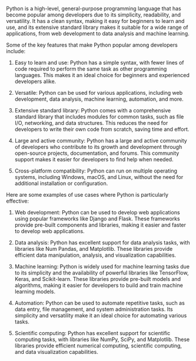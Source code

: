 
Python is a high-level, general-purpose programming language that has become popular among developers due to its simplicity, readability, and versatility. It has a clean syntax, making it easy for beginners to learn and use, and its extensive standard library makes it suitable for a wide range of applications, from web development to data analysis and machine learning.

Some of the key features that make Python popular among developers include:

1. Easy to learn and use: Python has a simple syntax, with fewer lines of code required to perform the same task as other programming languages. This makes it an ideal choice for beginners and experienced developers alike.

2. Versatile: Python can be used for various applications, including web development, data analysis, machine learning, automation, and more.

3. Extensive standard library: Python comes with a comprehensive standard library that includes modules for common tasks, such as file I/O, networking, and data structures. This reduces the need for developers to write their own code from scratch, saving time and effort.

4. Large and active community: Python has a large and active community of developers who contribute to its growth and development through open-source projects, documentation, and forums. This community support makes it easier for developers to find help when needed.

5. Cross-platform compatibility: Python can run on multiple operating systems, including Windows, macOS, and Linux, without the need for additional installation or configuration.

Here are some examples of use cases where Python is particularly effective:

1. Web development: Python can be used to develop web applications using popular frameworks like Django and Flask. These frameworks provide pre-built components and libraries, making it easier and faster to develop web applications.

2. Data analysis: Python has excellent support for data analysis tasks, with libraries like Num Pandas, and Matplotlib. These libraries provide efficient data manipulation, analysis, and visualization capabilities.

3. Machine learning: Python is widely used for machine learning tasks due to its simplicity and the availability of powerful libraries like TensorFlow, Keras, and Scikit-learn. These libraries provide pre-built models and algorithms, making it easier for developers to build and train machine learning models.

4. Automation: Python can be used to automate repetitive tasks, such as data entry, file management, and system administration tasks. Its simplicity and versatility make it an ideal choice for automating various tasks.

5. Scientific computing: Python has excellent support for scientific computing tasks, with libraries like NumPy, SciPy, and Matplotlib. These libraries provide efficient numerical computing, scientific computing, and data visualization capabilities.


